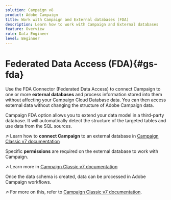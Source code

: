```yaml
---
solution: Campaign v8
product: Adobe Campaign
title: Work with Campaign and External databases (FDA)
description: Learn how to work with Campaign and External databases
feature: Overview
role: Data Engineer
level: Beginner
---
```

# Federated Data Access (FDA){#gs-fda}

Use the FDA Connector (Federated Data Access) to connect Campaign to one or more **external databases** and process information stored into them without affecting your Campaign Cloud Database data. You can then access external data without changing the structure of Adobe Campaign data.

Campaign FDA option allows you to extend your data model in a third-party database. It will automatically detect the structure of the targeted tables and use data from the SQL sources.

:arrow_upper_right: Learn how to **connect Campaign** to an external database in [Campaign Classic v7 documentation](https://experienceleague.adobe.com/docs/campaign-classic/using/installing-campaign-classic/accessing-external-database/configure-fda/config-databases/configure-fda.html)

Specific **permissions** are required on the external database to work with Campaign. 

:arrow_upper_right: Learn more in [Campaign Classic v7 documentation](https://experienceleague.adobe.com/docs/campaign-classic/using/installing-campaign-classic/accessing-external-database/configure-fda/remote-database-access-rights.html)

Once the data schema is created, data can be processed in Adobe Campaign workflows. 

:arrow_upper_right: For more on this, refer to [Campaign Classic v7 documentation](https://experienceleague.adobe.com/docs/campaign-classic/using/automating-with-workflows/advanced-management/accessing-an-external-database--fda-.html).